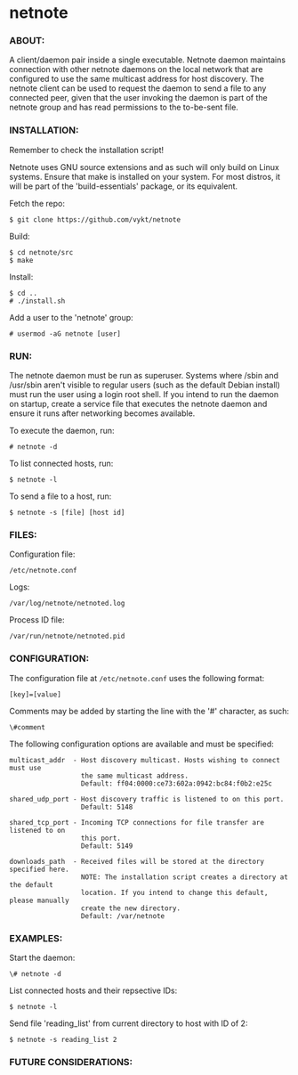 # netnote


### ABOUT:

A client/daemon pair inside a single executable. Netnote daemon maintains connection
with other netnote daemons on the local network that are configured to use the same
multicast address for host discovery. The netnote client can be used to request the
daemon to send a file to any connected peer, given that the user invoking the daemon
is part of the netnote group and has read permissions to the to-be-sent file.


### INSTALLATION:

Remember to check the installation script! 

Netnote uses GNU source extensions and as such will only build on Linux systems. 
Ensure that make is installed on your system. For most distros, it will be part of 
the 'build-essentials' package, or its equivalent.

Fetch the repo:
```
$ git clone https://github.com/vykt/netnote
```

Build:
```
$ cd netnote/src
$ make
```

Install:
```
$ cd ..
# ./install.sh
```

Add a user to the 'netnote' group:
```
# usermod -aG netnote [user]
```


### RUN:

The netnote daemon must be run as superuser. Systems where /sbin and /usr/sbin aren't 
visible to regular users (such as the default Debian install) must run the user 
using a login root shell. If you intend to run the daemon on startup, create a 
service file that executes the netnote daemon and ensure it runs after networking 
becomes available.

To execute the daemon, run:
```
# netnote -d
```

To list connected hosts, run:
```
$ netnote -l
```

To send a file to a host, run:
```
$ netnote -s [file] [host id]
```


### FILES:

Configuration file:
```
/etc/netnote.conf
```

Logs:
```
/var/log/netnote/netnoted.log
```

Process ID file:
```
/var/run/netnote/netnoted.pid
```


### CONFIGURATION:

The configuration file at ```/etc/netnote.conf``` uses the following format:
```
[key]=[value]
```

Comments may be added by starting the line with the '#' character, as such:
```
\#comment
```

The following configuration options are available and must be specified:
```
multicast_addr  - Host discovery multicast. Hosts wishing to connect must use 
                  the same multicast address.
				  Default: ff04:0000:ce73:602a:0942:bc84:f0b2:e25c
```

```
shared_udp_port - Host discovery traffic is listened to on this port. 
                  Default: 5148
```

```
shared_tcp_port - Incoming TCP connections for file transfer are listened to on
                  this port.
				  Default: 5149
```

```
downloads_path  - Received files will be stored at the directory specified here.
                  NOTE: The installation script creates a directory at the default 
				  location. If you intend to change this default, please manually 
				  create the new directory.
                  Default: /var/netnote
```


### EXAMPLES:

Start the daemon:
```
\# netnote -d
```

List connected hosts and their repsective IDs:
```
$ netnote -l
```

Send file 'reading_list' from current directory to host with ID of 2:
```
$ netnote -s reading_list 2
```


### FUTURE CONSIDERATIONS:
